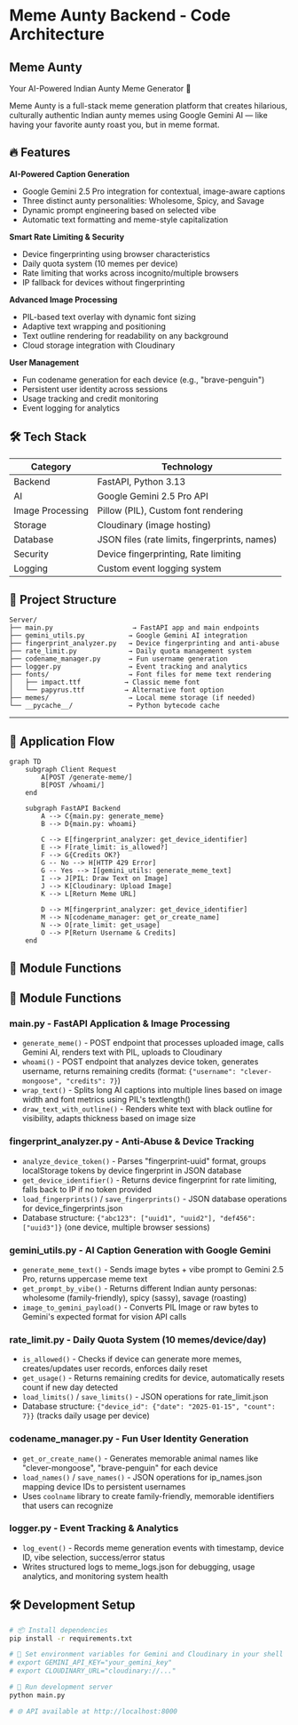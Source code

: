 # Meme Aunty Backend - Code Architecture

## Meme Aunty
Your AI-Powered Indian Aunty Meme Generator 🚀

Meme Aunty is a full-stack meme generation platform that creates hilarious, culturally authentic Indian aunty memes using Google Gemini AI — like having your favorite aunty roast you, but in meme format.

## 🔥 Features

**AI-Powered Caption Generation**
- Google Gemini 2.5 Pro integration for contextual, image-aware captions
- Three distinct aunty personalities: Wholesome, Spicy, and Savage
- Dynamic prompt engineering based on selected vibe
- Automatic text formatting and meme-style capitalization

**Smart Rate Limiting & Security**
- Device fingerprinting using browser characteristics
- Daily quota system (10 memes per device)
- Rate limiting that works across incognito/multiple browsers
- IP fallback for devices without fingerprinting

**Advanced Image Processing**
- PIL-based text overlay with dynamic font sizing
- Adaptive text wrapping and positioning
- Text outline rendering for readability on any background
- Cloud storage integration with Cloudinary

**User Management**
- Fun codename generation for each device (e.g., "brave-penguin")
- Persistent user identity across sessions
- Usage tracking and credit monitoring
- Event logging for analytics

## 🛠️ Tech Stack

| Category | Technology |
|----------|------------|
| Backend | FastAPI, Python 3.13 |
| AI | Google Gemini 2.5 Pro API |
| Image Processing | Pillow (PIL), Custom font rendering |
| Storage | Cloudinary (image hosting) |
| Database | JSON files (rate limits, fingerprints, names) |
| Security | Device fingerprinting, Rate limiting |
| Logging | Custom event logging system |

## 📁 Project Structure
```
Server/
├── main.py                    → FastAPI app and main endpoints
├── gemini_utils.py           → Google Gemini AI integration
├── fingerprint_analyzer.py   → Device fingerprinting and anti-abuse
├── rate_limit.py             → Daily quota management system
├── codename_manager.py       → Fun username generation
├── logger.py                 → Event tracking and analytics
├── fonts/                    → Font files for meme text rendering
│   ├── impact.ttf           → Classic meme font
│   └── papyrus.ttf          → Alternative font option
├── memes/                    → Local meme storage (if needed)
└── __pycache__/              → Python bytecode cache
```

 ---

## 🔄 Application Flow

```mermaid
graph TD
    subgraph Client Request
        A[POST /generate-meme/]
        B[POST /whoami/]
    end

    subgraph FastAPI Backend
        A --> C{main.py: generate_meme}
        B --> D{main.py: whoami}

        C --> E[fingerprint_analyzer: get_device_identifier]
        E --> F[rate_limit: is_allowed?]
        F --> G{Credits OK?}
        G -- No --> H[HTTP 429 Error]
        G -- Yes --> I[gemini_utils: generate_meme_text]
        I --> J[PIL: Draw Text on Image]
        J --> K[Cloudinary: Upload Image]
        K --> L[Return Meme URL]

        D --> M[fingerprint_analyzer: get_device_identifier]
        M --> N[codename_manager: get_or_create_name]
        N --> O[rate_limit: get_usage]
        O --> P[Return Username & Credits]
    end
```

## 📂 Module Functions

## 📂 Module Functions

### **main.py** - FastAPI Application & Image Processing
- `generate_meme()` - POST endpoint that processes uploaded image, calls Gemini AI, renders text with PIL, uploads to Cloudinary
- `whoami()` - POST endpoint that analyzes device token, generates username, returns remaining credits (format: `{"username": "clever-mongoose", "credits": 7}`)
- `wrap_text()` - Splits long AI captions into multiple lines based on image width and font metrics using PIL's textlength()
- `draw_text_with_outline()` - Renders white text with black outline for visibility, adapts thickness based on image size

### **fingerprint_analyzer.py** - Anti-Abuse & Device Tracking
- `analyze_device_token()` - Parses "fingerprint-uuid" format, groups localStorage tokens by device fingerprint in JSON database
- `get_device_identifier()` - Returns device fingerprint for rate limiting, falls back to IP if no token provided
- `load_fingerprints()` / `save_fingerprints()` - JSON database operations for device_fingerprints.json
- Database structure: `{"abc123": ["uuid1", "uuid2"], "def456": ["uuid3"]}` (one device, multiple browser sessions)

### **gemini_utils.py** - AI Caption Generation with Google Gemini
- `generate_meme_text()` - Sends image bytes + vibe prompt to Gemini 2.5 Pro, returns uppercase meme text
- `get_prompt_by_vibe()` - Returns different Indian aunty personas: wholesome (family-friendly), spicy (sassy), savage (roasting)
- `image_to_gemini_payload()` - Converts PIL Image or raw bytes to Gemini's expected format for vision API calls

### **rate_limit.py** - Daily Quota System (10 memes/device/day)
- `is_allowed()` - Checks if device can generate more memes, creates/updates user records, enforces daily reset
- `get_usage()` - Returns remaining credits for device, automatically resets count if new day detected
- `load_limits()` / `save_limits()` - JSON operations for rate_limit.json 
- Database structure: `{"device_id": {"date": "2025-01-15", "count": 7}}` (tracks daily usage per device)

### **codename_manager.py** - Fun User Identity Generation
- `get_or_create_name()` - Generates memorable animal names like "clever-mongoose", "brave-penguin" for each device
- `load_names()` / `save_names()` - JSON operations for ip_names.json mapping device IDs to persistent usernames
- Uses `coolname` library to create family-friendly, memorable identifiers that users can recognize

### **logger.py** - Event Tracking & Analytics
- `log_event()` - Records meme generation events with timestamp, device ID, vibe selection, success/error status
- Writes structured logs to meme_logs.json for debugging, usage analytics, and monitoring system health

## 🛠️ Development Setup

```bash
# 📦 Install dependencies
pip install -r requirements.txt

# 🔑 Set environment variables for Gemini and Cloudinary in your shell
# export GEMINI_API_KEY="your_gemini_key"
# export CLOUDINARY_URL="cloudinary://..."

# 🚀 Run development server
python main.py

# 🌐 API available at http://localhost:8000
```
